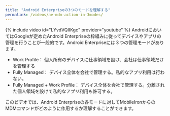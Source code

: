 ```yaml
---
title: "Android Enterpriseの3つのモードを理解する"
permalink: /videos/ae-mdm-action-in-3modes/
---
```

{% include video id="LYvdVQIIKgc" provider="youtube" %}
AndroidにおいてはGoogleが定めたAndroid Enterpriseの枠組みに従ってデバイスやアプリの管理を行うことが一般的です。Android Enterpriseには３つの管理モードがあります。
- Work Profile： 個人所有のデバイスに仕事領域を設け、会社は仕事領域だけを管理する
- Fully Managed： デバイス全体を会社で管理する。私的なアプリ利用は行わない。
- Fully Managed + Work Profile： デバイス全体を会社で管理する。分離された個人領域を設けて私的なアプリ利用も許可する。

このビデオでは、Android Enterpriseの各モードに対してMobileIronからのMDMコマンドがどのように作用するか理解することができます。
